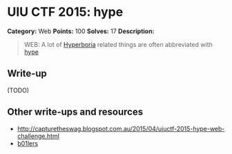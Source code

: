 # UIU CTF 2015: hype

**Category:** Web
**Points:** 100
**Solves:** 17
**Description:**

> WEB: A lot of [Hyperboria](http://a050032a39d870de1be70314b90d0917.tk/) related things are often abbreviated with [hype](https://www.youtube.com/watch?v=B3vkL1nxQDI)

## Write-up

(TODO)

## Other write-ups and resources

* <http://capturetheswag.blogspot.com.au/2015/04/uiuctf-2015-hype-web-challenge.html>
* [b01lers](https://b01lers.net/challenges/UIUCTF/hype/41/)
